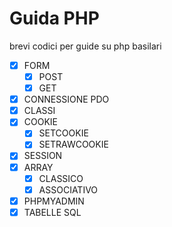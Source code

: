 # Guida PHP

brevi codici per guide su php basilari

- [x] FORM
  - [x] POST
  - [x] GET
- [x] CONNESSIONE PDO
- [X] CLASSI
- [x] COOKIE
  - [x] SETCOOKIE
  - [x] SETRAWCOOKIE
- [x] SESSION
- [x] ARRAY
  - [x] CLASSICO
  - [x] ASSOCIATIVO
- [x] PHPMYADMIN
- [x] TABELLE SQL
